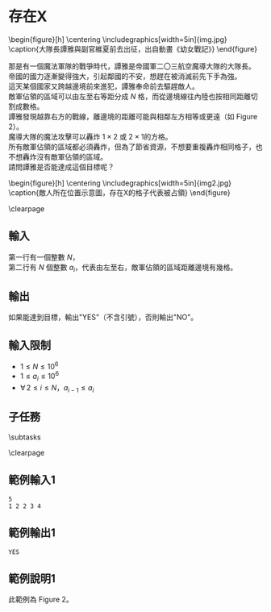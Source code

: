 # 存在X

\begin{figure}[h]
\centering
\includegraphics[width=5in]{img.jpg}
\caption{大隊長譚雅與副官維夏前去出征，出自動畫《幼女戰記》}
\end{figure}

那是有一個魔法軍隊的戰爭時代，譚雅是帝國軍二〇三航空魔導大隊的大隊長。  
帝國的國力逐漸變得強大，引起鄰國的不安，想趕在被消滅前先下手為強。  
這天某個國家又跨越邊境前來進犯，譚雅奉命前去驅趕敵人。  
敵軍佔領的區域可以由左至右等距分成 $N$ 格，而從邊境線往內陸也按相同距離切割成數格。  
譚雅發現越靠右方的戰線，離邊境的距離可能與相鄰左方相等或更遠（如 Figure 2）。  
魔導大隊的魔法攻擊可以轟炸 $1 \times 2$ 或 $2 \times 1$的方格。  
所有敵軍佔領的區域都必須轟炸，但為了節省資源，不想要重複轟炸相同格子，也不想轟炸沒有敵軍佔領的區域。  
請問譚雅是否能達成這個目標呢？  

\begin{figure}[h]
\centering
\includegraphics[width=5in]{img2.jpg}
\caption{敵人所在位置示意圖，存在X的格子代表被占領}
\end{figure}

\clearpage

## 輸入
第一行有一個整數 $N$，  
第二行有 $N$ 個整數 $a_i$，代表由左至右，敵軍佔領的區域距離邊境有幾格。  

## 輸出
如果能達到目標，輸出"YES"（不含引號），否則輸出"NO"。  

## 輸入限制
 - $1 \le N \le 10^6$
 - $1 \le a_i \le 10^6$
 - $\forall\,2 \leq i \leq N$，$a_{i-1} \leq a_{i}$

## 子任務
\subtasks

\clearpage

## 範例輸入1
```
5
1 2 2 3 4
```

## 範例輸出1
```
YES
```

## 範例說明1
此範例為 Figure 2。
